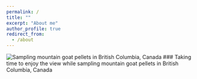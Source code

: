 ```yaml
---
permalink: /
title: ""
excerpt: "About me"
author_profile: true
redirect_from:
  - /about
---
```

<img src="images/JW_sampling.jpg" alt="Sampling mountain goat pellets in British Columbia, Canada"> 
### Taking time to enjoy the view while sampling mountain goat pellets in British Columbia, Canada
